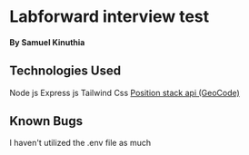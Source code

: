 # Labforward interview test

#### By Samuel Kinuthia

## Technologies Used

Node js
Express js
Tailwind Css
[Position stack api (GeoCode)]( http://api.positionstack.com/v1/)

## Known Bugs

I haven't utilized the .env file as much


